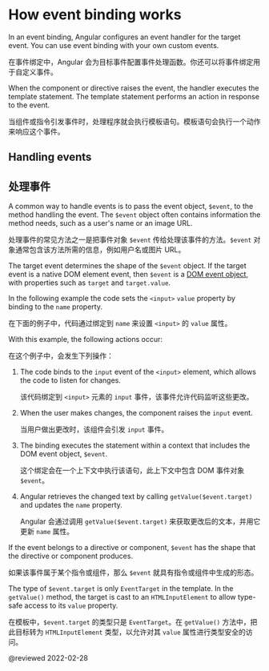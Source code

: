 # How event binding works

In an event binding, Angular configures an event handler for the target event.
You can use event binding with your own custom events.

在事件绑定中，Angular 会为目标事件配置事件处理函数。你还可以将事件绑定用于自定义事件。

When the component or directive raises the event, the handler executes the template statement.
The template statement performs an action in response to the event.

当组件或指令引发事件时，处理程序就会执行模板语句。模板语句会执行一个动作来响应这个事件。

## Handling events

## 处理事件

A common way to handle events is to pass the event object, `$event`, to the method handling the event.
The `$event` object often contains information the method needs, such as a user's name or an image URL.

处理事件的常见方法之一是把事件对象 `$event` 传给处理该事件的方法。`$event` 对象通常包含该方法所需的信息，例如用户名或图片 URL。

The target event determines the shape of the `$event` object.
If the target event is a native DOM element event, then `$event` is a [DOM event object](https://developer.mozilla.org/docs/Web/Events), with properties such as `target` and `target.value`.

In the following example the code sets the `<input>` `value` property by binding to the `name` property.

在下面的例子中，代码通过绑定到 `name` 来设置 `<input>` 的 `value` 属性。

<code-example header="src/app/app.component.html" path="event-binding/src/app/app.component.html" region="event-binding-3"></code-example>

With this example, the following actions occur:

在这个例子中，会发生下列操作：

1. The code binds to the `input` event of the `<input>` element, which allows the code to listen for changes.

   该代码绑定到 `<input>` 元素的 `input` 事件，该事件允许代码监听这些更改。

1. When the user makes changes, the component raises the `input` event.

   当用户做出更改时，该组件会引发 `input` 事件。

1. The binding executes the statement within a context that includes the DOM event object, `$event`.

   这个绑定会在一个上下文中执行该语句，此上下文中包含 DOM 事件对象 `$event`。

1. Angular retrieves the changed text by calling `getValue($event.target)` and updates the `name` property.

   Angular 会通过调用 `getValue($event.target)` 来获取更改后的文本，并用它更新 `name` 属性。

If the event belongs to a directive or component, `$event` has the shape that the directive or component produces.

如果该事件属于某个指令或组件，那么 `$event` 就具有指令或组件中生成的形态。

<div class="alert is-helpful">

The type of `$event.target` is only `EventTarget` in the template.
In the `getValue()` method, the target is cast to an `HTMLInputElement` to allow type-safe access to its `value` property.

在模板中，`$event.target` 的类型只是 `EventTarget`。在 `getValue()` 方法中，把此目标转为 `HTMLInputElement` 类型，以允许对其 `value` 属性进行类型安全的访问。

<code-example path="event-binding/src/app/app.component.ts" region="getValue"></code-example>

</div>

<!-- links -->

<!-- external links -->

<!-- end links -->

@reviewed 2022-02-28
